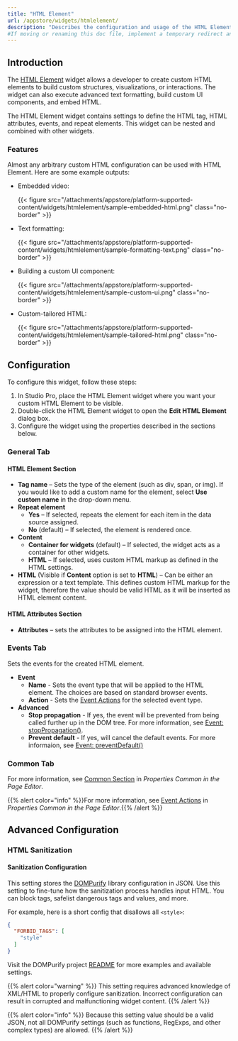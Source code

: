 ```yaml
---
title: "HTML Element"
url: /appstore/widgets/htmlelement/
description: "Describes the configuration and usage of the HTML Element widget, which is available in the Mendix Marketplace."
#If moving or renaming this doc file, implement a temporary redirect and let the respective team know they should update the URL in the product. See Mapping to Products for more details.
---
```


## Introduction

The [HTML Element](https://marketplace.mendix.com/link/component/204843) widget allows a developer to create custom HTML elements to build custom structures, visualizations, or interactions. The widget can also execute advanced text formatting, build custom UI components, and embed HTML.

The HTML Element widget contains settings to define the HTML tag, HTML attributes, events, and repeat elements. This widget can be nested and combined with other widgets.

### Features

Almost any arbitrary custom HTML configuration can be used with HTML Element. Here are some example outputs:

* Embedded video:

    {{< figure src="/attachments/appstore/platform-supported-content/widgets/htmlelement/sample-embedded-html.png" class="no-border" >}}

* Text formatting:

    {{< figure src="/attachments/appstore/platform-supported-content/widgets/htmlelement/sample-formatting-text.png" class="no-border" >}}

* Building a custom UI component:

    {{< figure src="/attachments/appstore/platform-supported-content/widgets/htmlelement/sample-custom-ui.png" class="no-border" >}}

* Custom-tailored HTML:

    {{< figure src="/attachments/appstore/platform-supported-content/widgets/htmlelement/sample-tailored-html.png" class="no-border" >}}

## Configuration

To configure this widget, follow these steps:

1. In Studio Pro, place the HTML Element widget where you want your custom HTML Element to be visible.
2. Double-click the HTML Element widget to open the **Edit HTML Element** dialog box.
3. Configure the widget using the properties described in the sections below.

### General Tab

#### HTML Element Section

* **Tag name** – Sets the type of the element (such as div, span, or img). If you would like to add a custom name for the element, select **Use custom name** in the drop-down menu.
* **Repeat element**
    * **Yes** – If selected, repeats the element for each item in the data source assigned.
    * **No** (default) – If selected, the element is rendered once. 
* **Content**
    * **Container for widgets** (default) – If selected, the widget acts as a container for other widgets.
    * **HTML** – If selected, uses custom HTML markup as defined in the HTML settings. 
* **HTML** (Visible if **Content** option is set to **HTML**) – Can be either an expression or a text template. This defines custom HTML markup for the widget, therefore the value should be valid HTML as it will be inserted as HTML element content.

#### HTML Attributes Section

* **Attributes** – sets the attributes to be assigned into the HTML element.

### Events Tab

Sets the events for the created HTML element.

* **Event**
    * **Name** - Sets the event type that will be applied to the HTML element. The choices are based on standard browser events.
    * **Action** - Sets the  [Event Actions](/refguide/on-click-event/#actions) for the selected event type.
* **Advanced**
    * **Stop propagation** - If yes, the event will be prevented from being called further up in the DOM tree. For more information, see [Event: stopPropagation()](https://developer.mozilla.org/en-US/docs/Web/API/Event/stopPropagation).
    * **Prevent default** - If yes, will cancel the default events. For more informaion, see [Event: preventDefault()](https://developer.mozilla.org/en-US/docs/Web/API/Event/preventDefault)

### Common Tab

For more information, see [Common Section](/refguide/common-widget-properties/#common-properties) in *Properties Common in the Page Editor*.

{{% alert color="info" %}}For more information, see [Event Actions](/refguide/on-click-event/#actions) in *Properties Common in the Page Editor*.{{% /alert %}}

## Advanced Configuration

### HTML Sanitization

#### Sanitization Configuration

This setting stores the [DOMPurify](https://cure53.de/purify) library configuration in JSON. Use this setting to fine-tune how the sanitization process handles input HTML. You can block tags, safelist dangerous tags and values, and more.

For example, here is a short config that disallows all `<style>`:

```json
{
  "FORBID_TAGS": [
    "style"
  ]
}
```

Visit the DOMPurify project [README](https://github.com/cure53/DOMPurify/blob/main/README.md) for more examples and available settings.

{{% alert color="warning" %}}
This setting requires advanced knowledge of XML/HTML to properly configure sanitization. Incorrect configuration can result in corrupted and malfunctioning widget content.
{{% /alert %}}

{{% alert color="info" %}}
Because this setting value should be a valid JSON, not all DOMPurify settings (such as functions, RegExps, and other complex types) are allowed.
{{% /alert %}}
